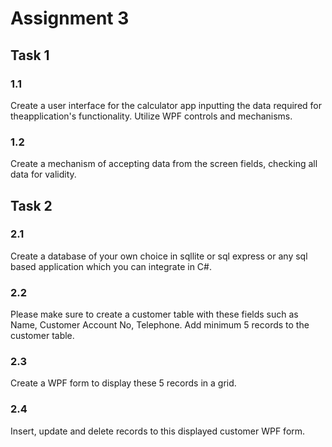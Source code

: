 # Assignment 3

## Task 1
### 1.1
Create a user interface for the calculator app inputting the data required for theapplication's functionality. Utilize WPF controls and mechanisms. 
### 1.2
Create a mechanism of accepting data from the screen fields, checking all data for validity.

## Task 2
### 2.1
Create a database of your own choice in sqllite or sql express or any sql based application which you can integrate in C#.
### 2.2
Please make sure to create a customer table with these fields such as Name, Customer Account No, Telephone. Add minimum 5 records to the customer table.
### 2.3
Create a WPF form to display these 5 records in a grid.
### 2.4
Insert, update and delete records to this displayed customer WPF form.